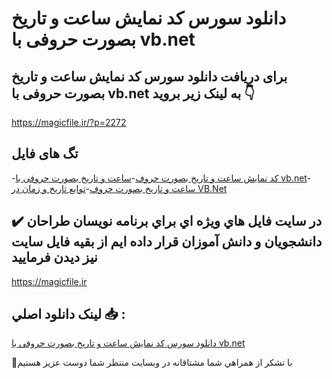 # دانلود سورس کد نمایش ساعت و تاریخ بصورت حروفی با vb.net

## برای دریافت دانلود سورس کد نمایش ساعت و تاریخ بصورت حروفی با vb.net به لینک زیر بروید 👇

https://magicfile.ir/?p=2272

## تگ های فایل

-[کد نمایش ساعت و تاریخ بصورت حروف](https://magicfile.ir/product/%d8%b3%d9%88%d8%b1%d8%b3-%d9%88-%da%a9%d8%af-%d9%86%d9%85%d8%a7%db%8c%d8%b4-%d8%b3%d8%a7%d8%b9%d8%aa-%d9%88-%d8%aa%d8%a7%d8%b1%db%8c%d8%ae-%d8%a8%d8%b5%d9%88%d8%b1%d8%aa%d8%ad%d8%b1%d9%88%d9%81%db%8c-%d8%a8%d8%a7-vb-net/)-[ساعت و تاریخ بصورت حروفی با vb.net](https://magicfile.ir/product/%d8%b3%d9%88%d8%b1%d8%b3-%d9%88-%da%a9%d8%af-%d9%86%d9%85%d8%a7%db%8c%d8%b4-%d8%b3%d8%a7%d8%b9%d8%aa-%d9%88-%d8%aa%d8%a7%d8%b1%db%8c%d8%ae-%d8%a8%d8%b5%d9%88%d8%b1%d8%aa%d8%ad%d8%b1%d9%88%d9%81%db%8c-%d8%a8%d8%a7-vb-net/)-[ساعت و تاریخ بصورت حروف](https://magicfile.ir/product/%d8%b3%d9%88%d8%b1%d8%b3-%d9%88-%da%a9%d8%af-%d9%86%d9%85%d8%a7%db%8c%d8%b4-%d8%b3%d8%a7%d8%b9%d8%aa-%d9%88-%d8%aa%d8%a7%d8%b1%db%8c%d8%ae-%d8%a8%d8%b5%d9%88%d8%b1%d8%aa%d8%ad%d8%b1%d9%88%d9%81%db%8c-%d8%a8%d8%a7-vb-net/)-[توابع تاریخ و زمان در VB.Net](https://magicfile.ir/product/%d8%b3%d9%88%d8%b1%d8%b3-%d9%88-%da%a9%d8%af-%d9%86%d9%85%d8%a7%db%8c%d8%b4-%d8%b3%d8%a7%d8%b9%d8%aa-%d9%88-%d8%aa%d8%a7%d8%b1%db%8c%d8%ae-%d8%a8%d8%b5%d9%88%d8%b1%d8%aa%d8%ad%d8%b1%d9%88%d9%81%db%8c-%d8%a8%d8%a7-vb-net/)

## ✔️ در سايت فايل هاي ويژه اي براي برنامه نويسان طراحان دانشجويان و دانش آموزان قرار داده ايم از بقيه فايل سايت نيز ديدن فرماييد

https://magicfile.ir


## لينک دانلود اصلي 📥 :

[دانلود سورس کد نمایش ساعت و تاریخ بصورت حروفی با vb.net](https://magicfile.ir/product/%d8%b3%d9%88%d8%b1%d8%b3-%d9%88-%da%a9%d8%af-%d9%86%d9%85%d8%a7%db%8c%d8%b4-%d8%b3%d8%a7%d8%b9%d8%aa-%d9%88-%d8%aa%d8%a7%d8%b1%db%8c%d8%ae-%d8%a8%d8%b5%d9%88%d8%b1%d8%aa%d8%ad%d8%b1%d9%88%d9%81%db%8c-%d8%a8%d8%a7-vb-net/) 


🙏با تشکر از همراهي شما مشتاقانه در وبسایت منتظر شما دوست عزیز هستیم

